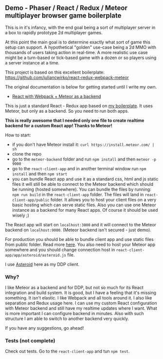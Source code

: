 ## Demo - Phaser / React / Redux / Meteor multiplayer browser game boilerplate

This is in it's infancy, with the end goal being a sort of multiplayer server in a box to rapidly prototype 2d multiplayer games. 

At this point the main goal is to determine exactly what sort of game this setup can support. A hypothetical "golden" use-case being a 2d MMO with thousands of users taking action in real-time. A more realistic use case might be a turn-based or tick-based game with a dozen or so players using a server instance at a time. 

This project is based on this excellent boilerplate: https://github.com/juliancwirko/react-redux-webpack-meteor

The original documentation is below for getting started until I write my own. 


- [React with Webpack + Meteor as a backend](http://julian.io/react-with-webpack-meteor-as-a-backend/)

This is just a standard React - Redux app based on [my boilerplate](https://github.com/juliancwirko/react-boilerplate). It uses Meteor, but only as a backend. So you need to run both apps.

**This is really awesome that I needed only one file to create realtime backend for a custom React app! Thanks to Meteor!**

How to start:

- if you don't have Meteor install it: `curl https://install.meteor.com/ | sh`
- clone the repo
- go to the `meteor-backend` folder and run `npm install` and then `meteor -p 9000`
- go to the `react-client-app` and in another terminal window run `npm install` and then `npm start`
- you can bundle React app and use it as a standard css, html and js static files it will still be able to connect to the Meteor backend which should be running (hosted somewhere). You can bundle the files by running: `npm run build` in the `react-client-app` folder. The files will land in `react-client-app/public` folder. It allows you to host your client files on a very basic hosting which can serve static files. Also you can use one Meteor instance as a backend for many React apps. Of course it should be used wisely ;)

The React app will start on `localhost:3000` and it will connect to the Meteor backend on `localhost:9000`. (Meteor backend isn't secured - just demo).

For production you should be able to bundle client app and use static files from public folder. Read more [here](https://github.com/juliancwirko/react-boilerplate). You also need to host your Meteor app somewhere and you should change connection host in `react-client-app/app/asteroid/asteroid.js` file.

I use [Asteroid](https://github.com/mondora/asteroid) here as my DDP client.

### Why?

I like Meteor as a backend and for DDP, but not so much for its React integration and build system. It is good, but I have a feeling that it's missing something. It isn't elastic. I like Webpack and all tools around it. I also like separation and Redux usage here. I can use my custom React configuration with Meteor backend and still have my realtime updates where I want. What is more important I can configure backend in minutes. Also with such structure I am able to switch to another backend very quickly.

If you have any suggestions, go ahead!

### Tests (not complete)

Check out tests. Go to the `react-client-app` and tun `npm test`.
